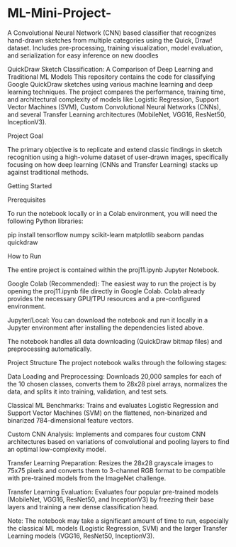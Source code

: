 # ML-Mini-Project-
A Convolutional Neural Network (CNN) based classifier that recognizes hand-drawn sketches from multiple categories using the Quick, Draw! dataset. Includes pre-processing, training visualization, model evaluation, and serialization for easy inference on new doodles





QuickDraw Sketch Classification: A Comparison of Deep Learning and Traditional ML Models
This repository contains the code for classifying Google QuickDraw sketches using various machine learning and deep learning techniques. The project compares the performance, training time, and architectural complexity of models like Logistic Regression, Support Vector Machines (SVM), Custom Convolutional Neural Networks (CNNs), and several Transfer Learning architectures (MobileNet, VGG16, ResNet50, InceptionV3).

Project Goal

The primary objective is to replicate and extend classic findings in sketch recognition using a high-volume dataset of user-drawn images, specifically focusing on how deep learning (CNNs and Transfer Learning) stacks up against traditional methods.

Getting Started

Prerequisites

To run the notebook locally or in a Colab environment, you will need the following Python libraries:

pip install tensorflow numpy scikit-learn matplotlib seaborn pandas quickdraw

How to Run

The entire project is contained within the proj11.ipynb Jupyter Notebook.

Google Colab (Recommended): 
The easiest way to run the project is by opening the proj11.ipynb file directly in Google Colab. Colab already provides the necessary GPU/TPU resources and a pre-configured environment.

Jupyter/Local: You can download the notebook and run it locally in a Jupyter environment after installing the dependencies listed above.

The notebook handles all data downloading (QuickDraw bitmap files) and preprocessing automatically.

Project Structure
The project notebook walks through the following stages:

Data Loading and Preprocessing: Downloads 20,000 samples for each of the 10 chosen classes, converts them to 28x28 pixel arrays, normalizes the data, and splits it into training, validation, and test sets.

Classical ML Benchmarks: Trains and evaluates Logistic Regression and Support Vector Machines (SVM) on the flattened, non-binarized and binarized 784-dimensional feature vectors.

Custom CNN Analysis: Implements and compares four custom CNN architectures based on variations of convolutional and pooling layers to find an optimal low-complexity model.

Transfer Learning Preparation: Resizes the 28x28 grayscale images to 75x75 pixels and converts them to 3-channel RGB format to be compatible with pre-trained models from the ImageNet challenge.

Transfer Learning Evaluation: Evaluates four popular pre-trained models (MobileNet, VGG16, ResNet50, and InceptionV3) by freezing their base layers and training a new dense classification head.

Note: The notebook may take a significant amount of time to run, especially the classical ML models (Logistic Regression, SVM) and the larger Transfer Learning models (VGG16, ResNet50, InceptionV3).
